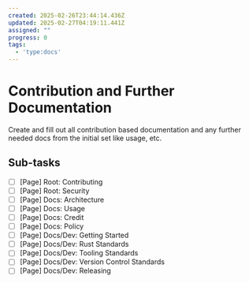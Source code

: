 ```yaml
---
created: 2025-02-26T23:44:14.436Z
updated: 2025-02-27T04:19:11.441Z
assigned: ""
progress: 0
tags:
  - 'type:docs'
---
```


# Contribution and Further Documentation

Create and fill out all contribution based documentation and any further needed docs from the initial set like usage, etc.

## Sub-tasks

- [ ] [Page] Root: Contributing
- [ ] [Page] Root: Security
- [ ] [Page] Docs: Architecture
- [ ] [Page] Docs: Usage
- [ ] [Page] Docs: Credit
- [ ] [Page] Docs: Policy
- [ ] [Page] Docs/Dev: Getting Started
- [ ] [Page] Docs/Dev: Rust Standards
- [ ] [Page] Docs/Dev: Tooling Standards
- [ ] [Page] Docs/Dev: Version Control Standards
- [ ] [Page] Docs/Dev: Releasing
